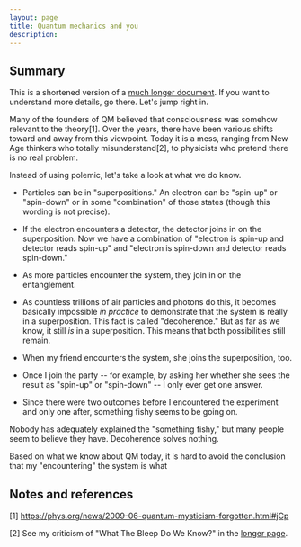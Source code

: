 ```yaml
---
layout: page
title: Quantum mechanics and you
description:
---
```


## Summary

This is a shortened version of a [much longer document](quantum.html).
If you want to understand more details, go there. Let's jump right in.

Many of the founders of QM believed that consciousness was somehow
relevant to the theory[1]. Over the years, there have been various
shifts toward and away from this viewpoint. Today it is a mess, ranging
from New Age thinkers who totally misunderstand[2], to physicists who
pretend there is no real problem.

Instead of using polemic, let's take a look at what we do know.

* Particles can be in "superpositions." An electron can be "spin-up" or
"spin-down" or in some "combination" of those states (though this
wording is not precise).

* If the electron encounters a detector, the detector joins in on the
superposition. Now we have a combination of "electron is spin-up and
detector reads spin-up" and "electron is spin-down and detector reads
spin-down."

* As more particles encounter the system, they join in on the
entanglement.

* As countless trillions of air particles and photons do this, it becomes
basically impossible *in practice* to demonstrate that the system is
really in a superposition. This fact is called "decoherence." But as
far as we know, it still *is* in a superposition. This means that
both possibilities still remain.

* When my friend encounters the system, she joins the superposition, too.

* Once I join the party -- for example, by asking her whether she sees
the result as "spin-up" or "spin-down" -- I only ever get one answer.

* Since there were two outcomes before I encountered the experiment and
only one after, something fishy seems to be going on.

Nobody has adequately explained the "something fishy," but many people
seem to believe they have. Decoherence solves nothing.

Based on what we know about QM today, it is hard to avoid the conclusion
that my "encountering" the system is what


## Notes and references

[1] https://phys.org/news/2009-06-quantum-mysticism-forgotten.html#jCp

[2] See my criticism of "What The Bleep Do We Know?" in the
[longer page](quantum.html).
